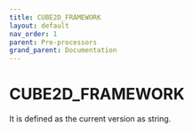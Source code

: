 ```yaml
---
title: CUBE2D_FRAMEWORK
layout: default
nav_order: 1
parent: Pre-processors
grand_parent: Documentation
---
```


# CUBE2D_FRAMEWORK
It is defined as the current version as string.
